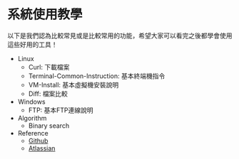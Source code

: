 # 系統使用教學

以下是我們認為比較常見或是比較常用的功能，希望大家可以看完之後都學會使用這些好用的工具！

* Linux
  * Curl: 下載檔案
  * Terminal-Common-Instruction: 基本終端機指令
  * VM-Install: 基本虛擬機安裝說明
  * Diff: 檔案比較
* Windows
  * FTP: 基本FTP連線說明
* Algorithm
  * Binary search
* Reference
   * [Github](https://guides.github.com/features/mastering-markdown/)
   * [Atlassian](https://confluence.atlassian.com/stash/markdown-syntax-guide-312740094.html#Markdownsyntaxguide-Characterstyles)
